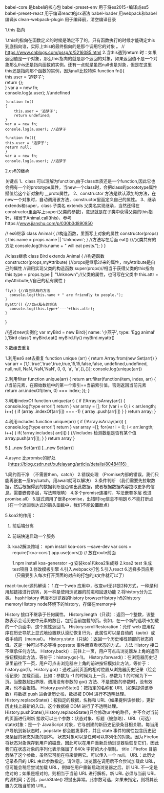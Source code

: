 babel-core 是babel的核心包
babel-preset-env 用于将es2015+编译成es5
babel-preset-react 用于编译react的jsx语法
babel-loader 用webpack和babel编译js
clean-webpack-plugin 用于编译前，清空编译目录


1.this 指向

1.this的指向在函数定义的时候是确定不了的，只有函数执行的时候才能确定this到底指向谁，实际上this的最终指向的是那个调用它的对象 。 // https://www.cnblogs.com/pssp/p/5216085.html
2.当this遇到return 时：如果返回值是一个对象，那么this指向的就是那个返回的对象，如果返回值不是一个对象那么this还是指向函数的实例。还有一点就是虽然null也是对象，但是在这里this还是指向那个函数的实例，因为null比较特殊
    function fn(){  
    this.user = '追梦子';  
        return {};  
    }
    var a = new fn;  
    console.log(a.user); //undefined
    
    function fn()  
    {  
        this.user = '追梦子';  
        return undefined;
    }
    var a = new fn;  
    console.log(a.user); //追梦子

    function fn(){  
    this.user = '追梦子';  
    return null;
    }
    var a = new fn;  
    console.log(a.user); //追梦子    

2.es6的继承

关键点
1、class 可以理解为function,由于class本质还是一个function,因此它也会拥有一个的prototype属性，当new一个class时，会把class的porototype属性赋值给这个新对象的 __proto属性。
2、constructor 方法是默认添加的方法，在new一个对象时，自动调用该方法，constructor里面定义自己的属性。
3、继承extends和super，class 子类名 extends 父类名实现继承，当然还得在constructor里面写上super(父类的参数)，意思就是在子类中获得父类的this指针，相当于Animal.call(this)，参考https://www.jianshu.com/p/030b3d890850

// es6继承
  class Animal {
    //构造函数，里面写上对象的属性
    constructor(props) {
      this.name = props.name || 'Unknown';
    }
    //方法写在后面
    eat() {//父类共有的方法
      console.log(this.name + " will eat pests.");
    }
  }

  //class继承
  class Bird extends Animal {
    //构造函数
    constructor(props,myAttribute) {//props是继承过来的属性，myAttribute是自己的属性
      //调用实现父类的构造函数
      super(props)//相当于获得父类的this指向
      this.type = props.type || "Unknown";//父类的属性，也可写在父类中
      this.attr = myAttribute;//自己的私有属性
    }

    fly() {//自己私有的方法
      console.log(this.name + " are friendly to people.");
    }
    myattr() {//自己私有的方法
      console.log(this.type+'---'+this.attr);
    }
  }

//通过new实例化
  var myBird = new Bird({
    name: '小燕子',
    type: 'Egg animal' 
  },'Bird class')
  myBird.eat()
  myBird.fly()
  myBird.myattr()

3.数组去重复

1.利用es6 set去重复
function unique (arr) {
  return Array.from(new Set(arr))
}
var arr = [1,1,'true','true',true,true,15,15,false,false, undefined,undefined, null,null, NaN, NaN,'NaN', 0, 0, 'a', 'a',{},{}];
console.log(unique(arr))

2.利用filter
function unique(arr) {
  return arr.filter(function(item, index, arr) {
    //当前元素，在原始数组中的第一个索引==当前索引值，否则返回当前元素
    return arr.indexOf(item, 0) === index;
  });
}

3.利用indexOf
function unique(arr) {
    if (!Array.isArray(arr)) {
        console.log('type error!')
        return
    }
    var array = [];
    for (var i = 0; i < arr.length; i++) {
        if (array .indexOf(arr[i]) === -1) {
            array .push(arr[i])
        }
    }
    return array;
}

4.利用includes
function unique(arr) {
    if (!Array.isArray(arr)) {
        console.log('type error!')
        return
    }
    var array =[];
    for(var i = 0; i < arr.length; i++) {
            if( !array.includes( arr[i]) ) {//includes 检测数组是否有某个值
                    array.push(arr[i]);
              }
    }
    return array
}

5.[...new Set(arr)]
[...new Set(arr)] 


4.async 比promise的好处  （https://blog.csdn.net/xufeiayang/article/details/80484116）

1.简约而干净 （不需要then，catch）
2.错误处理   （Promise内部的错误，我们只能再嵌套一层try/catch，用await就可以解决）
3.条件判断    （我们需要先拉取数据，然后根据得到的数据判断是否输出此数据，或者根据数据内容拉取更多的信息。需要嵌套多层，写法辣眼睛）
4.多个promise连接时，写法嵌套多层  改进promise.all）
5.链式调用了很多promise，出错时log信息不明朗 
6.不能打断点 （在一个返回表达式的箭头函数中，我们不能设置断点）


5.koa2的作用：
1. 前后端分离
2. 前端快速启动一个服务
3. koa2解决跨域：
    npm install koa-cors --save-dev
    var cors = require('koa-cors')
    app.use(cors())  // 放在route前面

    1.npm install koa-generator -g 安装koa1和koa2生成器
    2.koa2 test 生成test项目
    3.修改模板引擎
    4.引入webpack打包 
    5.引入react
    6.选择多页应用  （只需要引入每次打开页面的对应的打包的js文件就可以了）


react-touter源码解读：
1.在一个web 应用中，改变url无非是2种方式，一种是利用超链接进行跳转，另一种是使用浏览器的前进和回退功能
2.将history分为三类。
           hashHistory 老版本浏览器的history
           browserHistory h5的history
           memoryHistory node环境下的history，存储在memory中

History 接口不继承于任何属性。
History.length（只读）：返回一个整数，该整数表示会话历史中元素的数目，包括当前加载的页。例如，在一个新的选项卡加载的一个页面中，这个属性返回 1。
History.scrollRestoration：允许 web 应用程序在历史导航上显式地设置默认滚动恢复行为。此属性可以是自动的（auto）或者手动的（manual）。
History.state（只读）：返回一个历史堆栈顶部的状态的值。这是一种可以不必等待 popstate 事件而查看状态的方式。
方法
History 接口不继承任何方法。
History.back()：前往上一页，用户可点击浏览器左上角的返回按钮模拟此方法，等价于：history.go(-1)。
History.forward()：在浏览器历史记录里前往下一页，用户可点击浏览器左上角的前进按钮模拟此方法，等价于：history.go(1)。History.go()：通过当前页面的相对位置从浏览器历史记录（绘会话记录）加载页面。比如：参数为 -1 的时候为上一页，参数为 1 的时候为下一页。当整数超出界限、调用没有参数的 go() 方法、不是整数的参数时，没有效果，也不会报错。
History.pushState()：按指定的名称和 URL（如果提供该参数）将数据 push 进会话历史栈，数据被 DOM 进行不透明处理。
History.replaceState()：按指定的数据，名称和 URL（如果提供该参数），更新历史栈上最新的入口。这个数据被 DOM 进行了不透明处理。History.pushState(),History.replaceState()只会修改url中的路径，并不会对当前的页面进行刷新
接收可以三个参数：状态对象、标题（被忽略）、URL（可选）
state对象：是一个 JavaScript 对象，它与创建的新历史记录条目相关联。每当用户导航到新状态时，popstate 都会触发事件，并且 state 事件的属性包含历史记录条目的状态对象的副本。
状态对象可以是任何可以序列化的对象。因为 Firefox 将状态对象保存到用户的磁盘，因此可以在用户重新启动浏览器后恢复它们，因此我们在状态对象的序列化表示强加了 640k 字符的大小限制。
title：Firefox 目前忽略了这个参数，虽然它可能在将来使用它。可以传入一个 null。
URL：此历史记录条目的 URL 由此参数指定。请注意，浏览器在调用后不会尝试加载此 URL，但可能会稍后尝试加载 URL，例如在用户重新启动浏览器之后。新 URL 不一定是绝对的；如果是相对的，则相当于当前 URL 进行解析。新 URL 必须与当前 URL 的源相同；否则，pushState() 将抛出异常。此参数可选，如果未指定，则将其设置为文档当前的 URL。